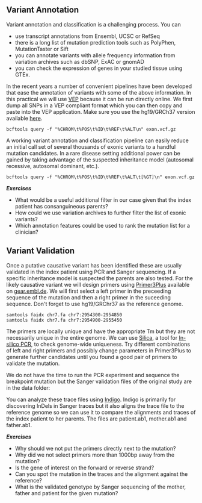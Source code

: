 ## Variant Annotation

Variant annotation and classification is a challenging process. You can

* use transcript annotations from Ensembl, UCSC or RefSeq
* there is a long list of mutation prediction tools such as PolyPhen, MutationTaster or Sift
* you can annotate variants with allele frequency information from variation archives such as dbSNP, ExAC or gnomAD
* you can check the expression of genes in your studied tissue using GTEx.

In the recent years a number of convenient pipelines have been developed that ease the annotation of variants with some of the above information. In this practical we will use [VEP](http://www.ensembl.org/info/docs/tools/vep/index.html) because it can be run directly online. We first dump all SNPs in a VEP compliant format which you can
then copy and paste into the VEP application. Make sure you use the hg19/GRCh37 version available [here](http://grch37.ensembl.org/Homo_sapiens/Tools/VEP).

```shell
bcftools query -f "%CHROM\t%POS\t%ID\t%REF\t%ALT\n" exon.vcf.gz
```

A working variant annotation and classification pipeline can easily reduce an initial call set of several thousands of exonic variants to a handful mutation candidates. In a rare disease setting additional power can be gained by taking advantage of the suspected inheritance model (autosomal recessive, autosomal dominant, etc.). 

```shell
bcftools query -f "%CHROM\t%POS\t%ID\t%REF\t%ALT\t[%GT]\n" exon.vcf.gz
```

***Exercises***

* What would be a useful additional filter in our case given that the index patient has consanguineous parents?
* How could we use variation archives to further filter the list of exonic variants?
* Which annotation features could be used to rank the mutation list for a clinician?


## Variant Validation

Once a putative causative variant has been identified these are usually validated in the index patient using PCR and Sanger sequencing. If a specific inheritance model is suspected the parents are also tested. For the likely causative variant we will design primers using [Primer3Plus](https://www.ncbi.nlm.nih.gov/pubmed/17485472) available on [gear.embl.de](https://gear.embl.de). We will first select a left primer in the preceeding sequence of the mutation and then a right primer in the suceeding sequence. Don't forget to use hg19/GRChr37 as the reference genome.

```shell
samtools faidx chr7.fa chr7:2954300-2954850
samtools faidx chr7.fa chr7:2954900-2955450
```

The primers are locally unique and have the appropriate Tm but they are not necessarily unique in the entire genome. We can use [Silica](https://gear.embl.de/silica), a tool for [In-silico PCR](https://en.wikipedia.org/wiki/In_silico_PCR), to check genome-wide uniqueness. Try different combinations of left and right primers and possibly change parameters in Primer3Plus to generate further candidates until you found a good pair of primers to validate the mutation.

We do not have the time to run the PCR experiment and sequence the breakpoint mutation but the Sanger validation files of the original study are in the data folder:

You can analyze these trace files using [Indigo](https://gear.embl.de/indigo). Indigo is primarily for discovering InDels in Sanger traces but it also aligns the trace file to the reference genome so we can use it to compare the alignments and traces of the index patient to her parents. The files are patient.ab1, mother.ab1 and father.ab1.

***Exercises***

* Why should we not put the primers directly next to the mutation?
* Why did we not select primers more than 1000bp away from the mutation?
* Is the gene of interest on the forward or reverse strand?
* Can you spot the mutation in the traces and the alignment against the reference?
* What is the validated genotype by Sanger sequencing of the mother, father and patient for the given mutation?
